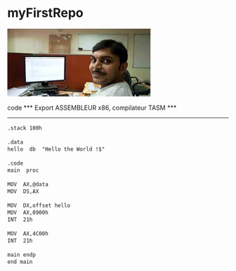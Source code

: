 # myFirstRepo
[![ScreenShot](téléchargement.jpg)](https://www.youtube.com/watch?v=dQw4w9WgXcQ&ab_channel=RickAstley)

code
*** Export ASSEMBLEUR x86, compilateur TASM ***
*******************
```.model small
.stack 100h

.data
hello  db  "Hello the World !$"

.code
main  proc

MOV  AX,@data
MOV  DS,AX

MOV  DX,offset hello
MOV  AX,0900h
INT  21h

MOV  AX,4C00h		  
INT  21h

main endp
end main
```
